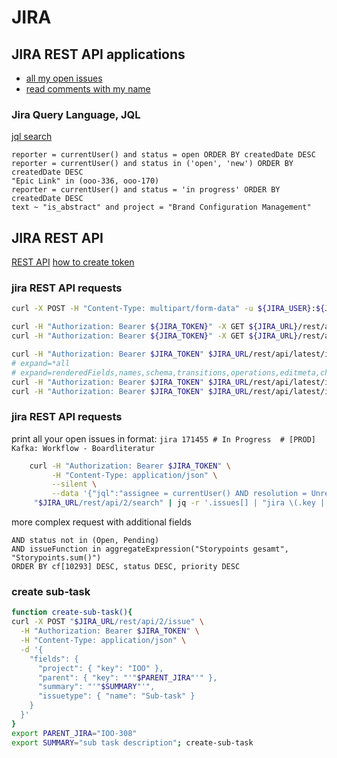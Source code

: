 # JIRA

## JIRA REST API applications
* [all my open issues](https://github.com/cherkavi/python-utilities/blob/master/jira/jira-open-issues.py)
* [read comments with my name](https://github.com/cherkavi/python-utilities/blob/master/jira/jira-comments-with-my-name.py)
### Jira Query Language, JQL
[jql search](https://www.atlassian.com/blog/jira-software/jql-the-most-flexible-way-to-search-jira-14)
```
reporter = currentUser() and status = open ORDER BY createdDate DESC  
reporter = currentUser() and status in ('open', 'new') ORDER BY createdDate DESC  
"Epic Link" in (ooo-336, ooo-170)  
reporter = currentUser() and status = 'in progress' ORDER BY createdDate DESC  
text ~ "is_abstract" and project = "Brand Configuration Management"  
```
## JIRA REST API
[REST API](https://docs.getxray.app/display/XRAY/Import+Execution+Results+-+REST#ImportExecutionResultsREST-JUnitXMLresults)
[how to create token](https://www.resolution.de/post/how-to-create-api-tokens-for-jira-server-s-rest-api/)

### jira REST API requests
```sh
curl -X POST -H "Content-Type: multipart/form-data" -u ${JIRA_USER}:${JIRA_PASSWORD} -F "file=@cypress/results/testresult.xml" "https://atc.ubsgroup.net/jira/rest/raven/1.0/import/execution/junit?projectKey=EXTRACT&testPlanKey=EXTRACT-219&testEnvironments=${CYPRESS_BASEURL}"

curl -H "Authorization: Bearer ${JIRA_TOKEN}" -X GET ${JIRA_URL}/rest/api/2/myself
curl -H "Authorization: Bearer ${JIRA_TOKEN}" -X GET ${JIRA_URL}/rest/agile/1.0/board/66453 | jq .

curl -H "Authorization: Bearer $JIRA_TOKEN" $JIRA_URL/rest/api/latest/issue/SSBBCC-2050?expand=renderedFields | jq .
# expand=*all
# expand=renderedFields,names,schema,transitions,operations,editmeta,changelog,fields,attachment,comment,versionedRepresentations
curl -H "Authorization: Bearer $JIRA_TOKEN" $JIRA_URL/rest/api/latest/issue/SSBBCC-2050?fields=status | jq .fields.status.name
curl -H "Authorization: Bearer $JIRA_TOKEN" $JIRA_URL/rest/api/latest/issue/SSBBCC-2050?fields=summary
```

### jira REST API requests
print all your open issues in format: `jira 171455 # In Progress  # [PROD] Kafka: Workflow - Boardliteratur`
```sh
    curl -H "Authorization: Bearer $JIRA_TOKEN" \
         -H "Content-Type: application/json" \
         --silent \
         --data '{"jql":"assignee = currentUser() AND resolution = Unresolved AND status != Pending"}' \
     "$JIRA_URL/rest/api/2/search" | jq -r '.issues[] | "jira \(.key | split("-")[1]) # \(.fields.status.name)  # \(.fields.summary)"'
```
more complex request with additional fields
```
AND status not in (Open, Pending)
AND issueFunction in aggregateExpression("Storypoints gesamt", "Storypoints.sum()")
ORDER BY cf[10293] DESC, status DESC, priority DESC
```

### create sub-task
```sh
function create-sub-task(){
curl -X POST "$JIRA_URL/rest/api/2/issue" \
  -H "Authorization: Bearer $JIRA_TOKEN" \
  -H "Content-Type: application/json" \
  -d '{
    "fields": {
      "project": { "key": "IOO" },
      "parent": { "key": "'"$PARENT_JIRA"'" },   
      "summary": "'"$SUMMARY"'",
      "issuetype": { "name": "Sub-task" }
    }
  }'
}
export PARENT_JIRA="IOO-308"
export SUMMARY="sub task description"; create-sub-task
```
